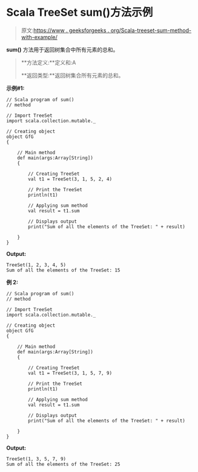 # Scala TreeSet sum()方法示例

> 原文:[https://www . geeksforgeeks . org/Scala-treeset-sum-method-with-example/](https://www.geeksforgeeks.org/scala-treeset-sum-method-with-example/)

**sum()** 方法用于返回树集合中所有元素的总和。

> **方法定义:**定义和:A
> 
> **返回类型:**返回树集合所有元素的总和。

**示例#1:**

```
// Scala program of sum() 
// method 

// Import TreeSet
import scala.collection.mutable._

// Creating object 
object GfG 
{ 

    // Main method 
    def main(args:Array[String]) 
    { 

        // Creating TreeSet
        val t1 = TreeSet(3, 1, 5, 2, 4)  

        // Print the TreeSet 
        println(t1) 

        // Applying sum method  
        val result = t1.sum

        // Displays output  
        print("Sum of all the elements of the TreeSet: " + result) 

    } 
} 
```

**Output:**

```
TreeSet(1, 2, 3, 4, 5)
Sum of all the elements of the TreeSet: 15

```

**例 2:**

```
// Scala program of sum() 
// method 

// Import TreeSet
import scala.collection.mutable._

// Creating object 
object GfG 
{ 

    // Main method 
    def main(args:Array[String]) 
    { 

        // Creating TreeSet
        val t1 = TreeSet(3, 1, 5, 7, 9)  

        // Print the TreeSet 
        println(t1) 

        // Applying sum method  
        val result = t1.sum

        // Displays output  
        print("Sum of all the elements of the TreeSet: " + result) 

    } 
} 
```

**Output:**

```
TreeSet(1, 3, 5, 7, 9)
Sum of all the elements of the TreeSet: 25

```